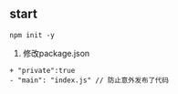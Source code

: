 ## start
```
npm init -y
```
1. 修改package.json
```
+ "private":true 
- "main": "index.js" // 防止意外发布了代码
```
